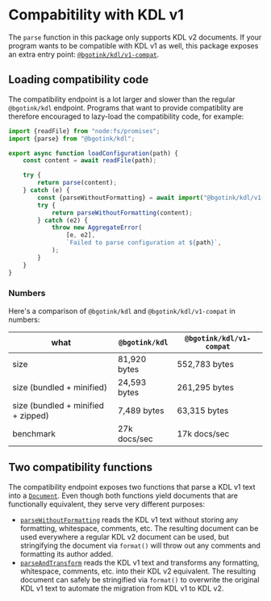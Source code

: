 # Compabitility with KDL v1

The `parse` function in this package only supports KDL v2 documents.
If your program wants to be compatible with KDL v1 as well, this package exposes an extra entry point: [`@bgotink/kdl/v1-compat`](./reference/v1-compat/index.md).

## Loading compatibility code

The compatibility endpoint is a lot larger and slower than the regular `@bgotink/kdl` endpoint.
Programs that want to provide compatiblity are therefore encouraged to lazy-load the compatibility code, for example:

```js
import {readFile} from "node:fs/promises";
import {parse} from "@bgotink/kdl";

export async function loadConfiguration(path) {
	const content = await readFile(path);

	try {
		return parse(content);
	} catch (e) {
		const {parseWithoutFormatting} = await import("@bgotink/kdl/v1-compat");
		try {
			return parseWithoutFormatting(content);
		} catch (e2) {
			throw new AggregateError(
				[e, e2],
				`Failed to parse configuration at ${path}`,
			);
		}
	}
}
```

### Numbers

Here's a comparison of `@bgotink/kdl` and `@bgotink/kdl/v1-compat` in numbers:

| what                               | `@bgotink/kdl` | `@bgotink/kdl/v1-compat` |
| ---------------------------------- | -------------- | ------------------------ |
| size                               | 81,920 bytes   | 552,783 bytes            |
| size (bundled + minified)          | 24,593 bytes   | 261,295 bytes            |
| size (bundled + minified + zipped) | 7,489 bytes    | 63,315 bytes             |
| benchmark                          | 27k docs/sec   | 17k docs/sec             |

## Two compatibility functions

The compatibility endpoint exposes two functions that parse a KDL v1 text into a [`Document`](./reference/index/classes/Document.md).
Even though both functions yield documents that are functionally equivalent, they serve very different purposes:

- [`parseWithoutFormatting`](./reference/v1-compat/index.md#parsewithoutformatting) reads the KDL v1 text without storing any formatting, whitespace, comments, etc.
  The resulting document can be used everywhere a regular KDL v2 document can be used, but stringifying the document via `format()` will throw out any comments and formatting its author added.
- [`parseAndTransform`](./reference/v1-compat/index.md#parseandtransform) reads the KDL v1 text and transforms any formatting, whitespace, comments, etc. into their KDL v2 equivalent.
  The resulting document can safely be stringified via `format()` to overwrite the original KDL v1 text to automate the migration from KDL v1 to KDL v2.
